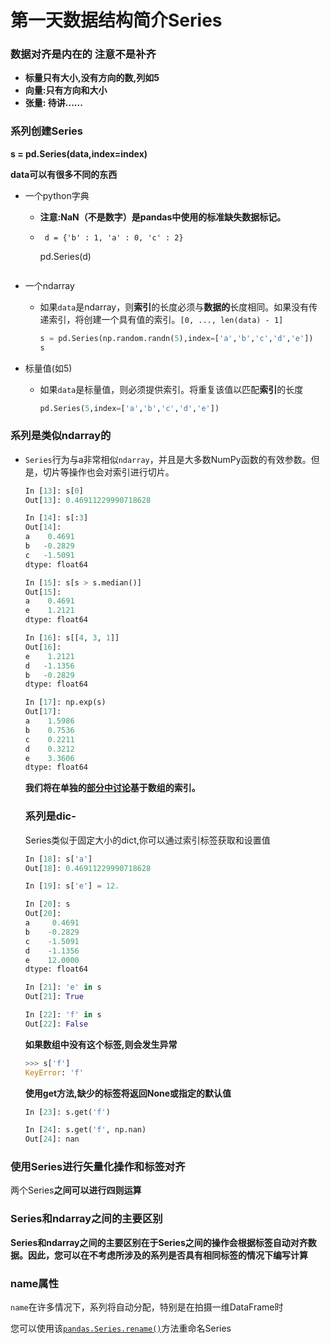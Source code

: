 # 第一天数据结构简介Series

### 数据对齐是内在的  注意不是补齐

* **标量只有大小,没有方向的数,列如5**
* **向量:只有方向和大小**
* **张量: 待讲......**

### 系列创建Series

**s = pd.Series(data,index=index)**

**data可以有很多不同的东西**

* 一个python字典

  * **注意:NaN（不是数字）是pandas中使用的标准缺失数据标记。**

  * ```
     d = {'b' : 1, 'a' : 0, 'c' : 2}
     ```

    pd.Series(d)

    ```
  
    ```

* 一个ndarray

  * 如果`data`是ndarray，则**索引**的长度必须与**数据的**长度相同。如果没有传递索引，将创建一个具有值的索引。`[0, ..., len(data) - 1]`

    ~~~python
    s = pd.Series(np.random.randn(5),index=['a','b','c','d','e'])
    s
    ~~~

* 标量值(如5)

  * 如果`data`是标量值，则必须提供索引。将重复该值以匹配**索引**的长度

    ~~~python 
    pd.Series(5,index=['a','b','c','d','e'])
    ~~~

### 系列是类似ndarray的

* `Series`行为与a非常相似`ndarray`，并且是大多数NumPy函数的有效参数。但是，切片等操作也会对索引进行切片。

  ~~~python
  In [13]: s[0]
  Out[13]: 0.46911229990718628
  
  In [14]: s[:3]
  Out[14]: 
  a    0.4691
  b   -0.2829
  c   -1.5091
  dtype: float64
  
  In [15]: s[s > s.median()]
  Out[15]: 
  a    0.4691
  e    1.2121
  dtype: float64
  
  In [16]: s[[4, 3, 1]]
  Out[16]: 
  e    1.2121
  d   -1.1356
  b   -0.2829
  dtype: float64
  
  In [17]: np.exp(s)
  Out[17]: 
  a    1.5986
  b    0.7536
  c    0.2211
  d    0.3212
  e    3.3606
  dtype: float64
  ~~~

  **我们将在单独的[部分中讨论](http://pandas.pydata.org/pandas-docs/stable/indexing.html#indexing)基于数组的索引。**



  ### 系列是dic-

  Series类似于固定大小的dict,你可以通过索引标签获取和设置值

  ~~~python
  In [18]: s['a']
  Out[18]: 0.46911229990718628
  
  In [19]: s['e'] = 12.
  
  In [20]: s
  Out[20]: 
  a     0.4691
  b    -0.2829
  c    -1.5091
  d    -1.1356
  e    12.0000
  dtype: float64
  
  In [21]: 'e' in s
  Out[21]: True
  
  In [22]: 'f' in s
  Out[22]: False
  ~~~



  **如果数组中没有这个标签,则会发生异常**

  ~~~python
  >>> s['f']
  KeyError: 'f'
  ~~~

  **使用get方法,缺少的标签将返回None或指定的默认值**

  ~~~python
  In [23]: s.get('f')
  
  In [24]: s.get('f', np.nan)
  Out[24]: nan
  ~~~

### 使用Series进行矢量化操作和标签对齐

两个Series**之间可以进行四则运算**

### Series和ndarray之间的主要区别



**Series和ndarray之间的主要区别在于Series之间的操作会根据标签自动对齐数据。因此，您可以在不考虑所涉及的系列是否具有相同标签的情况下编写计算**

### name属性

`name`在许多情况下，系列将自动分配，特别是在拍摄一维DataFrame时

您可以使用该[`pandas.Series.rename()`](http://pandas.pydata.org/pandas-docs/stable/generated/pandas.Series.rename.html#pandas.Series.rename)方法重命名Series 




